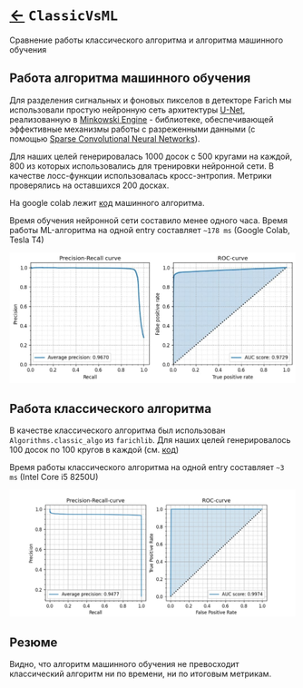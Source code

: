 # [←](Home.md) `ClassicVsML` 
Сравнение работы классического алгоритма и алгоритма машинного
обучения

## Работа алгоритма машинного обучения

Для разделения сигнальных и фоновых пикселов в детекторе Farich мы 
использовали простую нейронную сеть архитектуры [U-Net](https://arxiv.org/abs/1505.04597), реализованную в [Minkowski Engine](https://github.com/NVIDIA/MinkowskiEngine) - библиотеке, обеспечивающей эффективные механизмы работы с разреженными данными (с помощью [Sparse Convolutional Neural Networks](https://www.cv-foundation.org/openaccess/content_cvpr_2015/papers/Liu_Sparse_Convolutional_Neural_2015_CVPR_paper.pdf)). 

Для наших целей генерировалась 1000 досок с 500 кругами на каждой, 800 из которых
использовались для тренировки нейронной сети. В качестве лосс-функции 
использовалась кросс-энтропия. Метрики проверялись на оставшихся 200 досках.

На google colab лежит [код](https://colab.research.google.com/drive/1ljftwmqe19-c-599EU9eDCdjy6fRLjiJ?usp=sharing) машинного алгоритма.

Время обучения нейронной сети составило менее одного часа. 
Время работы ML-алгоритма на одной entry составляет `~178 ms` (Google Colab, Tesla T4)

![Результаты](../sources/Results_neural.jpg)

## Работа классического алгоритма

В качестве классического алгоритма был использован
`Algorithms.classic_algo` из `farichlib`. Для наших целей
генерировалось 100 досок по 100 кругов в каждой (см. [код](https://github.com/82492749123082/farich-pics/blob/dev_yana/notebooks/ClassicVsMl.ipynb))

Время работы классического алгоритма на одной entry составляет `~3 ms` (Intel Core i5 8250U)

![Результаты](../sources/Results_classic.jpg)

## Резюме

Видно, что алгоритм машинного обучения не превосходит классический
алгоритм ни по времени, ни по итоговым метрикам. 
